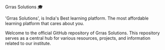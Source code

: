 Grras Solutions 🎓

'Grras Solutions', is India's Best learning platform. The most affordable learning platform that cares about you.

Welcome to the official GitHub repository of Grras Solutions. This repository serves as a central hub for various resources, projects, and information related to our institute.

<!---
grrasolutions/grrasolutions is a ✨ special ✨ repository because its `README.md` (this file) appears on your GitHub profile.
You can click the Preview link to take a look at your changes.
--->
